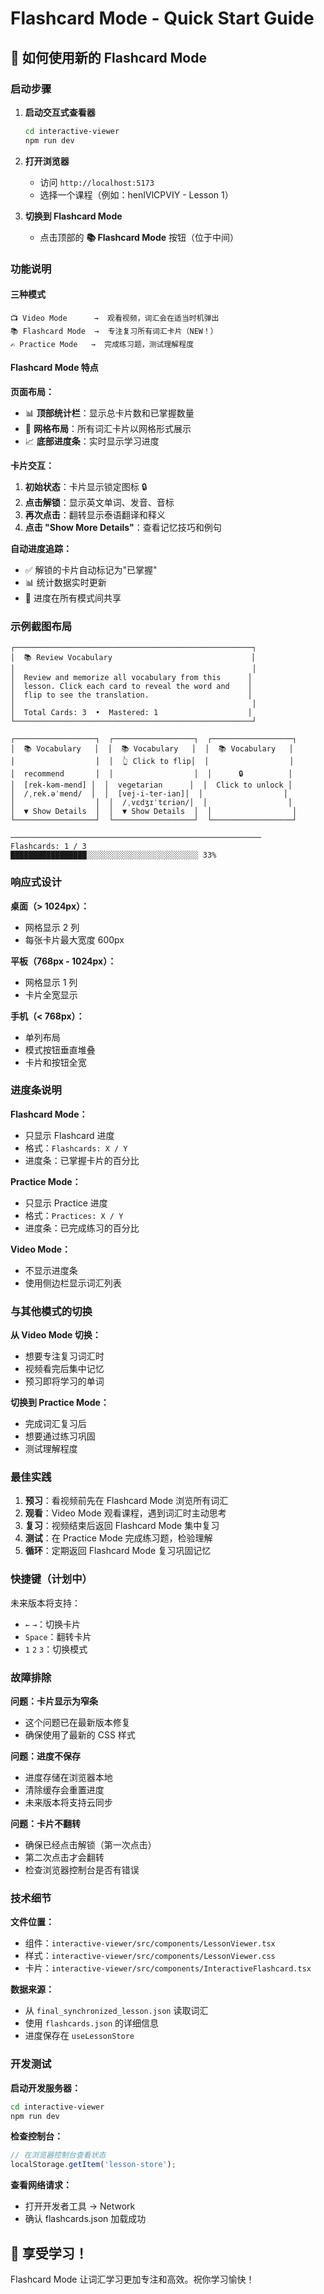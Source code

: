 # Flashcard Mode - Quick Start Guide

## 🚀 如何使用新的 Flashcard Mode

### 启动步骤

1. **启动交互式查看器**

   ```bash
   cd interactive-viewer
   npm run dev
   ```

2. **打开浏览器**
   - 访问 `http://localhost:5173`
   - 选择一个课程（例如：henIVlCPVIY - Lesson 1）

3. **切换到 Flashcard Mode**
   - 点击顶部的 **📚 Flashcard Mode** 按钮（位于中间）

### 功能说明

#### 三种模式

```
📺 Video Mode      →  观看视频，词汇会在适当时机弹出
📚 Flashcard Mode  →  专注复习所有词汇卡片（NEW！）
✍️ Practice Mode   →  完成练习题，测试理解程度
```

#### Flashcard Mode 特点

**页面布局：**

- 📊 **顶部统计栏**：显示总卡片数和已掌握数量
- 🎴 **网格布局**：所有词汇卡片以网格形式展示
- 📈 **底部进度条**：实时显示学习进度

**卡片交互：**

1. **初始状态**：卡片显示锁定图标 🔒
2. **点击解锁**：显示英文单词、发音、音标
3. **再次点击**：翻转显示泰语翻译和释义
4. **点击 "Show More Details"**：查看记忆技巧和例句

**自动进度追踪：**

- ✅ 解锁的卡片自动标记为"已掌握"
- 📊 统计数据实时更新
- 💾 进度在所有模式间共享

### 示例截图布局

```
┌─────────────────────────────────────────────────────┐
│  📚 Review Vocabulary                               │
│                                                     │
│  Review and memorize all vocabulary from this      │
│  lesson. Click each card to reveal the word and    │
│  flip to see the translation.                      │
│                                                     │
│  Total Cards: 3  •  Mastered: 1                    │
└─────────────────────────────────────────────────────┘

┌──────────────────┐  ┌──────────────────┐  ┌──────────────────┐
│  📚 Vocabulary   │  │  📚 Vocabulary   │  │  📚 Vocabulary   │
│                  │  │  👆 Click to flip│  │                  │
│  recommend       │  │                  │  │      🔒          │
│  [rek-kəm-mend] │  │  vegetarian      │  │  Click to unlock │
│  /ˌrek.əˈmend/  │  │  [vej-i-ter-ian]│  │                  │
│                  │  │  /ˌvɛdʒɪˈtɛriən/│  │                  │
│  ▼ Show Details  │  │  ▼ Show Details  │  │                  │
└──────────────────┘  └──────────────────┘  └──────────────────┘

────────────────────────────────────────────────────────
Flashcards: 1 / 3
█████████████████░░░░░░░░░░░░░░░░░░░░░░░░░ 33%
```

### 响应式设计

**桌面（> 1024px）：**

- 网格显示 2 列
- 每张卡片最大宽度 600px

**平板（768px - 1024px）：**

- 网格显示 1 列
- 卡片全宽显示

**手机（< 768px）：**

- 单列布局
- 模式按钮垂直堆叠
- 卡片和按钮全宽

### 进度条说明

**Flashcard Mode：**

- 只显示 Flashcard 进度
- 格式：`Flashcards: X / Y`
- 进度条：已掌握卡片的百分比

**Practice Mode：**

- 只显示 Practice 进度
- 格式：`Practices: X / Y`
- 进度条：已完成练习的百分比

**Video Mode：**

- 不显示进度条
- 使用侧边栏显示词汇列表

### 与其他模式的切换

**从 Video Mode 切换：**

- 想要专注复习词汇时
- 视频看完后集中记忆
- 预习即将学习的单词

**切换到 Practice Mode：**

- 完成词汇复习后
- 想要通过练习巩固
- 测试理解程度

### 最佳实践

1. **预习**：看视频前先在 Flashcard Mode 浏览所有词汇
2. **观看**：Video Mode 观看课程，遇到词汇时主动思考
3. **复习**：视频结束后返回 Flashcard Mode 集中复习
4. **测试**：在 Practice Mode 完成练习题，检验理解
5. **循环**：定期返回 Flashcard Mode 复习巩固记忆

### 快捷键（计划中）

未来版本将支持：

- `←` `→`：切换卡片
- `Space`：翻转卡片
- `1` `2` `3`：切换模式

### 故障排除

**问题：卡片显示为窄条**

- 这个问题已在最新版本修复
- 确保使用了最新的 CSS 样式

**问题：进度不保存**

- 进度存储在浏览器本地
- 清除缓存会重置进度
- 未来版本将支持云同步

**问题：卡片不翻转**

- 确保已经点击解锁（第一次点击）
- 第二次点击才会翻转
- 检查浏览器控制台是否有错误

### 技术细节

**文件位置：**

- 组件：`interactive-viewer/src/components/LessonViewer.tsx`
- 样式：`interactive-viewer/src/components/LessonViewer.css`
- 卡片：`interactive-viewer/src/components/InteractiveFlashcard.tsx`

**数据来源：**

- 从 `final_synchronized_lesson.json` 读取词汇
- 使用 `flashcards.json` 的详细信息
- 进度保存在 `useLessonStore`

### 开发测试

**启动开发服务器：**

```bash
cd interactive-viewer
npm run dev
```

**检查控制台：**

```javascript
// 在浏览器控制台查看状态
localStorage.getItem('lesson-store');
```

**查看网络请求：**

- 打开开发者工具 → Network
- 确认 flashcards.json 加载成功

## 🎉 享受学习！

Flashcard Mode 让词汇学习更加专注和高效。祝你学习愉快！
